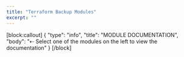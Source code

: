 ```yaml
---
title: "Terraform Backup Modules"
excerpt: ""
---
```

[block:callout]
{
  "type": "info",
  "title": "MODULE DOCUMENTATION",
  "body": "⇠ Select one of the modules on the left to view the documentation"
}
[/block]